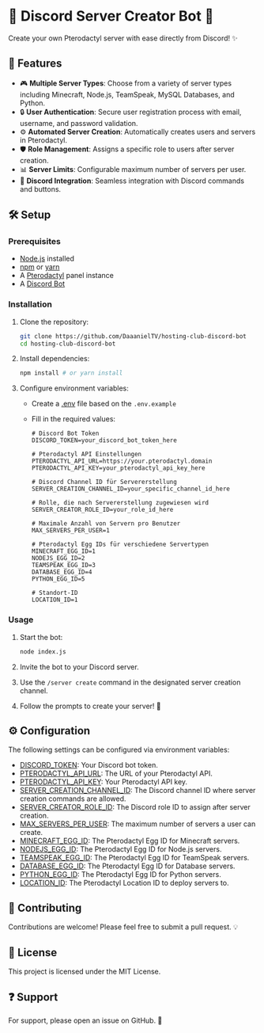 # 🚀 Discord Server Creator Bot 🤖

Create your own Pterodactyl server with ease directly from Discord! ✨

## 🌟 Features

*   🎮 **Multiple Server Types**: Choose from a variety of server types including Minecraft, Node.js, TeamSpeak, MySQL Databases, and Python.
*   🔒 **User Authentication**: Secure user registration process with email, username, and password validation.
*   ⚙️ **Automated Server Creation**: Automatically creates users and servers in Pterodactyl.
*   🛡️ **Role Management**: Assigns a specific role to users after server creation.
*   📊 **Server Limits**: Configurable maximum number of servers per user.
*   💬 **Discord Integration**: Seamless integration with Discord commands and buttons.

## 🛠️ Setup

### Prerequisites

*   [Node.js](https://nodejs.org/) installed
*   [npm](https://www.npmjs.com/) or [yarn](https://yarnpkg.com/)
*   A [Pterodactyl](https://pterodactyl.io/) panel instance
*   A [Discord Bot](https://discord.com/developers/applications)

### Installation

1.  Clone the repository:

    ```bash
    git clone https://github.com/DaaanielTV/hosting-club-discord-bot
    cd hosting-club-discord-bot
    ```

2.  Install dependencies:

    ```bash
    npm install # or yarn install
    ```

3.  Configure environment variables:

    *   Create a [.env](http://_vscodecontentref_/0) file based on the `.env.example`
    *   Fill in the required values:

        ```
        # Discord Bot Token
        DISCORD_TOKEN=your_discord_bot_token_here

        # Pterodactyl API Einstellungen
        PTERODACTYL_API_URL=https://your.pterodactyl.domain
        PTERODACTYL_API_KEY=your_pterodactyl_api_key_here

        # Discord Channel ID für Servererstellung
        SERVER_CREATION_CHANNEL_ID=your_specific_channel_id_here

        # Rolle, die nach Servererstellung zugewiesen wird
        SERVER_CREATOR_ROLE_ID=your_role_id_here

        # Maximale Anzahl von Servern pro Benutzer
        MAX_SERVERS_PER_USER=1

        # Pterodactyl Egg IDs für verschiedene Servertypen
        MINECRAFT_EGG_ID=1
        NODEJS_EGG_ID=2
        TEAMSPEAK_EGG_ID=3
        DATABASE_EGG_ID=4
        PYTHON_EGG_ID=5

        # Standort-ID
        LOCATION_ID=1
        ```

### Usage

1.  Start the bot:

    ```bash
    node index.js
    ```

2.  Invite the bot to your Discord server.
3.  Use the `/server create` command in the designated server creation channel.
4.  Follow the prompts to create your server! 🎉

## ⚙️ Configuration

The following settings can be configured via environment variables:

*   [DISCORD_TOKEN](http://_vscodecontentref_/1): Your Discord bot token.
*   [PTERODACTYL_API_URL](http://_vscodecontentref_/2): The URL of your Pterodactyl API.
*   [PTERODACTYL_API_KEY](http://_vscodecontentref_/3): Your Pterodactyl API key.
*   [SERVER_CREATION_CHANNEL_ID](http://_vscodecontentref_/4): The Discord channel ID where server creation commands are allowed.
*   [SERVER_CREATOR_ROLE_ID](http://_vscodecontentref_/5): The Discord role ID to assign after server creation.
*   [MAX_SERVERS_PER_USER](http://_vscodecontentref_/6): The maximum number of servers a user can create.
*   [MINECRAFT_EGG_ID](http://_vscodecontentref_/7): The Pterodactyl Egg ID for Minecraft servers.
*   [NODEJS_EGG_ID](http://_vscodecontentref_/8): The Pterodactyl Egg ID for Node.js servers.
*   [TEAMSPEAK_EGG_ID](http://_vscodecontentref_/9): The Pterodactyl Egg ID for TeamSpeak servers.
*   [DATABASE_EGG_ID](http://_vscodecontentref_/10): The Pterodactyl Egg ID for Database servers.
*   [PYTHON_EGG_ID](http://_vscodecontentref_/11): The Pterodactyl Egg ID for Python servers.
*   [LOCATION_ID](http://_vscodecontentref_/12): The Pterodactyl Location ID to deploy servers to.

## 🤝 Contributing

Contributions are welcome! Please feel free to submit a pull request. 💡

## 📝 License

This project is licensed under the MIT License.

## ❓ Support

For support, please open an issue on GitHub. 🙏